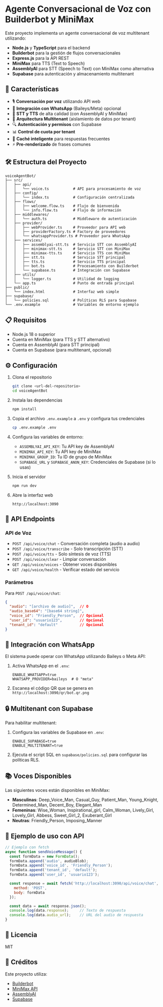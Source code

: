 # Agente Conversacional de Voz con Builderbot y MiniMax

Este proyecto implementa un agente conversacional de voz multitenant utilizando:

- **Node.js** y **TypeScript** para el backend
- **Builderbot** para la gestión de flujos conversacionales
- **Express.js** para la API REST
- **MiniMax** para TTS (Text to Speech)
- **AssemblyAI** para STT (Speech to Text) con MiniMax como alternativa
- **Supabase** para autenticación y almacenamiento multitenant

## 🚀 Características

- 🎙️ **Conversación por voz** utilizando API web
- 💬 **Integración con WhatsApp** (Baileys/Meta) opcional
- 🔄 **STT y TTS** de alta calidad (con AssemblyAI y MiniMax)
- 🏢 **Arquitectura Multitenant** (aislamiento de datos por tenant)
- 🔍 **Autenticación y permisos** con Supabase
- 📊 **Control de cuota por tenant**
- 🔄 **Caché inteligente** para respuestas frecuentes
- ⚡ **Pre-renderizado** de frases comunes

## 🛠️ Estructura del Proyecto

```
voiceAgentBot/
├── src/
│   ├── api/
│   │   └── voice.ts           # API para procesamiento de voz
│   ├── config/
│   │   └── index.ts           # Configuración centralizada
│   ├── flows/
│   │   ├── welcome.flow.ts    # Flujo de bienvenida
│   │   └── info.flow.ts       # Flujo de información
│   ├── middlewares/
│   │   └── auth.ts            # Middleware de autenticación
│   ├── provider/
│   │   ├── webProvider.ts     # Proveedor para API web
│   │   ├── providerFactory.ts # Factory de proveedores
│   │   └── whatsappProvider.ts # Proveedor para WhatsApp
│   ├── services/
│   │   ├── assemblyai-stt.ts  # Servicio STT con AssemblyAI
│   │   ├── minimax-stt.ts     # Servicio STT con MiniMax
│   │   ├── minimax-tts.ts     # Servicio TTS con MiniMax
│   │   ├── stt.ts             # Servicio STT principal
│   │   ├── tts.ts             # Servicio TTS principal
│   │   ├── bot.ts             # Procesamiento con Builderbot
│   │   └── supabase.ts        # Integración con Supabase
│   ├── utils/
│   │   └── logger.ts          # Utilidad de logging
│   └── app.ts                 # Punto de entrada principal
├── public/
│   └── index.html             # Interfaz web simple
├── supabase/
│   └── policies.sql           # Políticas RLS para Supabase
└── .env.example               # Variables de entorno ejemplo
```

## 📋 Requisitos

- Node.js 18 o superior
- Cuenta en MiniMax (para TTS y STT alternativo)
- Cuenta en AssemblyAI (para STT principal)
- Cuenta en Supabase (para multitenant, opcional)

## ⚙️ Configuración

1. Clona el repositorio
   ```bash
   git clone <url-del-repositorio>
   cd voiceAgentBot
   ```

2. Instala las dependencias
   ```bash
   npm install
   ```

3. Copia el archivo `.env.example` a `.env` y configura tus credenciales
   ```bash
   cp .env.example .env
   ```

4. Configura las variables de entorno:
   - `ASSEMBLYAI_API_KEY`: Tu API key de AssemblyAI
   - `MINIMAX_API_KEY`: Tu API key de MiniMax
   - `MINIMAX_GROUP_ID`: Tu ID de grupo de MiniMax
   - `SUPABASE_URL` y `SUPABASE_ANON_KEY`: Credenciales de Supabase (si lo usas)

5. Inicia el servidor
   ```bash
   npm run dev
   ```

6. Abre la interfaz web
   ```
   http://localhost:3090
   ```

## 🔌 API Endpoints

### API de Voz

- `POST /api/voice/chat` - Conversación completa (audio a audio)
- `POST /api/voice/transcribe` - Solo transcripción (STT)
- `POST /api/voice/tts` - Solo síntesis de voz (TTS)
- `POST /api/voice/clear` - Limpiar conversación
- `GET /api/voice/voices` - Obtener voces disponibles
- `GET /api/voice/health` - Verificar estado del servicio

### Parámetros

Para `POST /api/voice/chat`:

```json
{
  "audio": "[archivo de audio]",  // O
  "audio_base64": "[base64 string]",
  "voice_id": "Friendly_Person",  // Opcional
  "user_id": "usuario123",        // Opcional
  "tenant_id": "default"          // Opcional
}
```

## 📱 Integración con WhatsApp

El sistema puede operar con WhatsApp utilizando Baileys o Meta API:

1. Activa WhatsApp en el `.env`:
   ```
   ENABLE_WHATSAPP=true
   WHATSAPP_PROVIDER=baileys  # O "meta"
   ```

2. Escanea el código QR que se genera en `http://localhost:3090/qr/bot.qr.png`

## 🔒 Multitenant con Supabase

Para habilitar multitenant:

1. Configura las variables de Supabase en `.env`:
   ```
   ENABLE_SUPABASE=true
   ENABLE_MULTITENANT=true
   ```

2. Ejecuta el script SQL en `supabase/policies.sql` para configurar las políticas RLS.

## 📚 Voces Disponibles

Las siguientes voces están disponibles en MiniMax:

- **Masculinas**: Deep_Voice_Man, Casual_Guy, Patient_Man, Young_Knight, Determined_Man, Decent_Boy, Elegant_Man
- **Femeninas**: Wise_Woman, Inspirational_girl, Calm_Woman, Lively_Girl, Lovely_Girl, Abbess, Sweet_Girl_2, Exuberant_Girl
- **Neutras**: Friendly_Person, Imposing_Manner

## 🚀 Ejemplo de uso con API

```javascript
// Ejemplo con fetch
async function sendVoiceMessage() {
  const formData = new FormData();
  formData.append('audio', audioBlob);
  formData.append('voice_id', 'Friendly_Person');
  formData.append('tenant_id', 'default');
  formData.append('user_id', 'usuario123');

  const response = await fetch('http://localhost:3090/api/voice/chat', {
    method: 'POST',
    body: formData
  });

  const data = await response.json();
  console.log(data.response);     // Texto de respuesta
  console.log(data.audio_url);    // URL del audio de respuesta
}
```

## 📜 Licencia

MIT

## 🙏 Créditos

Este proyecto utiliza:

- [Builderbot](https://www.builderbot.app/)
- [MiniMax API](https://api.minimax.chat/)
- [AssemblyAI](https://www.assemblyai.com/)
- [Supabase](https://supabase.com/)
